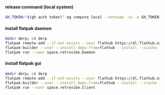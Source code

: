 #### release command (local system)

```bash
GH_TOKEN="$(gh auth token)" eg compute local --hotswap -vv -e GH_TOKEN
```

#### install flatpak daemon

```bash
mkdir derp; cd derp
flatpak remote-add --if-not-exists --user flathub https://dl.flathub.org/repo/flathub.flatpakrepo
flatpak-builder --user --install-deps-from=flathub --install --ccache --force-clean derp .eg.cache/flatpak.daemon.yml
flatpak run --user space.retrovibe.Daemon
```

#### install flatpak gui

```bash
mkdir derp; cd derp
flatpak remote-add --if-not-exists --user flathub https://dl.flathub.org/repo/flathub.flatpakrepo
flatpak-builder --user --install-deps-from=flathub --install --ccache --force-clean derp .eg.cache/flatpak.client.yml
flatpak run --user space.retrovibe.Client
```

